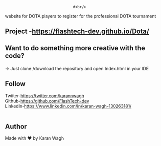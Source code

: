                                    #<br/>
 website for DOTA players to register for the professional DOTA tournament

## Project -https://flashtech-dev.github.io/Dota/


 
## Want to do something more creative with the code? <p>
 -> Just clone /download the repository and open Index.html in your IDE
 <br/>
 
## Follow 
 
 Twiiter-https://twitter.com/karannwagh <br/>
 Github-https://github.com/FlashTech-dev <br/>
 LinkedIn-https://www.linkedin.com/in/karan-wagh-130263181/ <br/>
<br/>

## Author
Made with ❤️ by Karan Wagh
